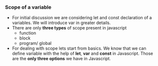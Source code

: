 ### Scope of a variable
- For initial discussion we are considering let and const declaration of a variables. We will introduce var in greater details.
- There are only **three types** of scope present in javascript 
    - function
    - block
    - program/ global
- For dealing with scope lets start from basics. We know that we can define variable with the help of **let**, **var** and **const** in Javascript. Those are the **only three options** we have in Javascript.